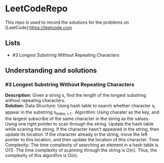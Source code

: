 # LeetCodeRepo
This repo is used to record the solutions for the problems on [LeetCode]:<https://leetcode.com>
## Lists
- #3 Longest Substring Without Repeating Characters
## Understanding and solutions 
### #3 Longest Substring Without Repeating Characters 
**Description:** 
Given a string s, find the length of the longest substring without repeating characters.  
**Solution:** 
Data Structure: Using hash table to search whether character s<sub>i</sub> appear in the substring s<sub>index, i-1 </sub>.
Algorithm: Using charater as the key, and the largest subscribe of the same character in the string as the values. Using one right pointer to scan through the string. Update the hash table while scaning the string. If the character hasn't appeared in the string, then update its location. If the character already in the string, move the left pointer to this location, and then update the location of this character. 
Time Complexity: The time complexity of searching an element in a hash table is O(1). The time complexity of scanning through the string is O(n). Thus, the complexity of this algorithm is O(n). 
